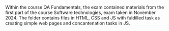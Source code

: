 Within the course QA Fundamentals, the exam contained materials from the first part of the course Software technologies, exam taken in November 2024. 
The folder contains files in HTML, CSS and JS with fuldilled task as creating simple web pages and concantenation tasks in JS.
